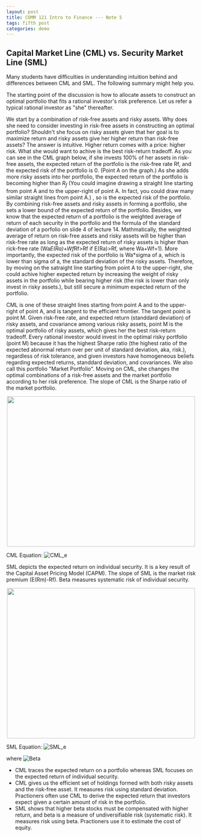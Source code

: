 ```yaml
---
layout: post
title: COMM 121 Intro to Finance --- Note 5
tags: fifth post
categories: demo
---
```


## Capital Market Line (CML) vs. Security Market Line (SML)

Many students have difficulties in understanding intuition behind and differences between CML and SML. The following summary might help you.

The starting point of the discussion is how to allocate assets to construct an optimal portfolio that fits a rational investor's risk preference. Let us refer a 
typical rational investor as "she" thereafter. 

We start by a combination of risk-free assets and risky assets. Why does she need to consider investing in risk-free assets in constructing an optimal portfolio? Shouldn't she focus on risky assets given that her goal is to maximize return and risky assets give her higher return than risk-free assets? The answer is intuitive. 
Higher return comes with a price: higher risk. What she would want to achive is the best risk-return tradeoff. As you can see in the CML graph below, if she invests 100% of her assets in risk-free assets, the expected return of the portfolio is the risk-free rate Rf, and the expected risk of the portfolio is 0. (Point A on the graph.) As she adds more risky assets into her portfolio, the expected return of the portfolio is becoming higher than $R_f$ (You could imagine drawing a straight line starting from point A and to the upper-right of point A. In fact, you could draw many similar straight lines from point A.) , so is the expected risk of the portfolio. By combining risk-free assets and risky assets in forming a portfolio, she sets a lower bound of the expected return of the portfolio. Besides, we know that the expected return of a portfolio is the weighted average of return of each security in the portfolio and the formula of the standard deviation of a porfolio on slide 4 of lecture 14. Mathmatically, the weighted average of return on risk-free assets and risky assets will be higher than risk-free rate as long as the expected return of risky assets is higher than rick-free rate (Wa*E(Ra)+Wf*Rf>Rf if E(Ra)>Rf, where Wa+Wf=1). More importantly, the expected risk of the portfolio is Wa*sigma of a, which is lower than sigma of a, the standard deviation of the risky assets. Therefore, by moving on the satraight line starting from point A to the upper-right, she could achive higher expected return by increasing the weight of risky assets in the portfolio while bearing higher risk (the risk is lower than only invest in risky assets.), but still secure a minimum expected return of the portfolio. 

CML is one of these straight lines starting from point A and to the upper-right of point A, and is tangent to the efficient frontier. The tangent point is point M. Given risk-free rate, and expected return (standdard deviation) of risky assets, and covariance among various risky assets, point M is the optimal portfolio of risky assets, which gives her the best risk-return tradeoff. Every rational investor would invest in the optimal risky portfolio (point M) because it has the highest Sharpe ratio (the highest ratio of the expected abnormal return over per unit of standard deviation, aka, risk.), regardless of risk tolerance, and given investors have homogeneous beliefs regarding expected returns, standdard deviation, and covariances. We also call this portfolio "Market Portfolio". Moving on CML, she changes the  optimal combinations of a risk-free assets and the market portfolio according to her risk preference. The slope of CML is the Sharpe ratio of the market portfolio.


<p align="center">
  
<img src="https://user-images.githubusercontent.com/87836520/204053656-ac098a80-6455-471a-9da9-e08050e87ff6.PNG" width="500" height="400">

</p>

<p align="center">
  
CML Equation: ![CML_e](https://user-images.githubusercontent.com/87836520/204032889-0a0149e5-4337-4d1c-8901-f72852c67a7c.PNG)

</p>

SML depicts the expected return on individual security. It is a key result of the Capital Asset Pricing Model (CAPM). The slope of SML is the market risk premium (E(Rm)-Rf). Beta measures systematic risk of individual security. 

<p align="center">
   <img src="https://user-images.githubusercontent.com/87836520/204027432-fa378c0f-09d6-4767-a581-639b75a2245d.PNG" width="500" height="400">
</p>


SML Equation: ![SML_e](https://user-images.githubusercontent.com/87836520/204032903-abc89c52-7823-4831-b2a4-24a3b8afe39a.PNG)



where ![Beta](https://user-images.githubusercontent.com/87836520/204032939-da871ece-bfe3-4d4c-bcc5-ad44eb4ad5ad.PNG)

- CML traces the expected return on a portfolio whereas SML focuses on the expected return of individual security. 
- CML gives us the efficient set of holdings formed with both risky assets and the risk-free asset. It measures risk using standard deviation. Practioners often use CML to derive the expected return that investors expect given a certain amount of risk in the portfolio.
- SML shows that higher beta stocks must be compensated with higher return, and beta is a measure of undiversifiable risk (systematic risk).  It measures risk using beta. Practioners use it to estimate the cost of equity.

